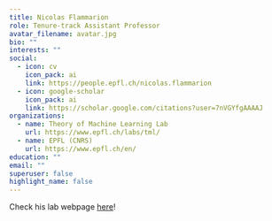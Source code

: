 ```yaml
---
title: Nicolas Flammarion
role: Tenure-track Assistant Professor
avatar_filename: avatar.jpg
bio: ""
interests: ""
social:
  - icon: cv
    icon_pack: ai
    link: https://people.epfl.ch/nicolas.flammarion
  - icon: google-scholar
    icon_pack: ai
    link: https://scholar.google.com/citations?user=7nVGYfgAAAAJ
organizations:
  - name: Theory of Machine Learning Lab
    url: https://www.epfl.ch/labs/tml/
  - name: EPFL (CNRS)
    url: https://www.epfl.ch/en/
education: ""
email: ""
superuser: false
highlight_name: false
---
```

Check his lab webpage [here](https://www.epfl.ch/labs/tml/)!